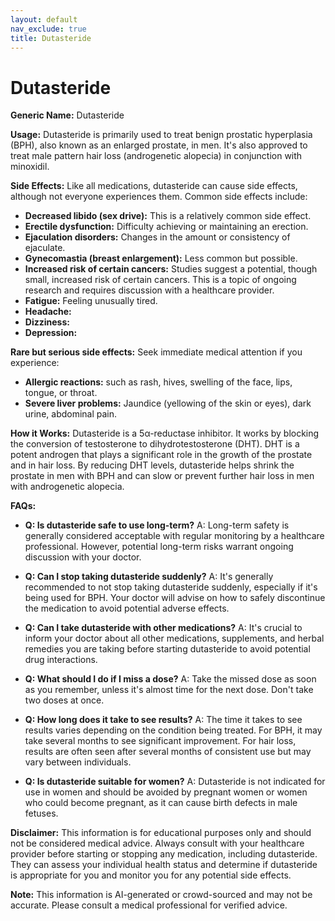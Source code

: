```yaml
---
layout: default
nav_exclude: true
title: Dutasteride
---
```


# Dutasteride

**Generic Name:** Dutasteride

**Usage:** Dutasteride is primarily used to treat benign prostatic hyperplasia (BPH), also known as an enlarged prostate, in men.  It's also approved to treat male pattern hair loss (androgenetic alopecia) in conjunction with minoxidil.

**Side Effects:**  Like all medications, dutasteride can cause side effects, although not everyone experiences them.  Common side effects include:

* **Decreased libido (sex drive):** This is a relatively common side effect.
* **Erectile dysfunction:** Difficulty achieving or maintaining an erection.
* **Ejaculation disorders:** Changes in the amount or consistency of ejaculate.
* **Gynecomastia (breast enlargement):**  Less common but possible.
* **Increased risk of certain cancers:**  Studies suggest a potential, though small, increased risk of certain cancers.  This is a topic of ongoing research and requires discussion with a healthcare provider.
* **Fatigue:** Feeling unusually tired.
* **Headache:**
* **Dizziness:**
* **Depression:**


**Rare but serious side effects:**  Seek immediate medical attention if you experience:

* **Allergic reactions:** such as rash, hives, swelling of the face, lips, tongue, or throat.
* **Severe liver problems:**  Jaundice (yellowing of the skin or eyes), dark urine, abdominal pain.


**How it Works:** Dutasteride is a 5α-reductase inhibitor.  It works by blocking the conversion of testosterone to dihydrotestosterone (DHT).  DHT is a potent androgen that plays a significant role in the growth of the prostate and in hair loss. By reducing DHT levels, dutasteride helps shrink the prostate in men with BPH and can slow or prevent further hair loss in men with androgenetic alopecia.

**FAQs:**

* **Q: Is dutasteride safe to use long-term?** A:  Long-term safety is generally considered acceptable with regular monitoring by a healthcare professional.  However, potential long-term risks warrant ongoing discussion with your doctor.

* **Q: Can I stop taking dutasteride suddenly?** A:  It's generally recommended to not stop taking dutasteride suddenly, especially if it's being used for BPH.  Your doctor will advise on how to safely discontinue the medication to avoid potential adverse effects.

* **Q: Can I take dutasteride with other medications?** A:  It's crucial to inform your doctor about all other medications, supplements, and herbal remedies you are taking before starting dutasteride to avoid potential drug interactions.

* **Q:  What should I do if I miss a dose?** A:  Take the missed dose as soon as you remember, unless it's almost time for the next dose.  Don't take two doses at once.

* **Q:  How long does it take to see results?** A:  The time it takes to see results varies depending on the condition being treated.  For BPH, it may take several months to see significant improvement. For hair loss, results are often seen after several months of consistent use but may vary between individuals.

* **Q:  Is dutasteride suitable for women?** A: Dutasteride is not indicated for use in women and should be avoided by pregnant women or women who could become pregnant, as it can cause birth defects in male fetuses.

**Disclaimer:** This information is for educational purposes only and should not be considered medical advice.  Always consult with your healthcare provider before starting or stopping any medication, including dutasteride.  They can assess your individual health status and determine if dutasteride is appropriate for you and monitor you for any potential side effects.


**Note:** This information is AI-generated or crowd-sourced and may not be accurate. Please consult a medical professional for verified advice.